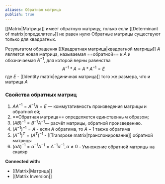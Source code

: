 ```yaml
---
aliases: Обратная матрица
publish: true
---
```


[[Matrix|Матрица]] имеет обратную матрицу, только если [[Determinant of matrix|определитель]] не равен нулю
Обратные матрицы существуют только для квадратных.


Результатом обращения [[Квадратная матрица|квадратной матрицы]] $A$  является новая матрица, называемая ==обратной== к $A$ и обозначаемая $A^{-1}$, для которой верны равенства
$$A^{-1} * A = A * A^{-1} = E$$
где $E$ - [[Identity matrix|единичная матрица]] того же размера, что и матрица $A$


### Свойства обратных матриц
1.  $AA^{−1}=A^{−1}A=E$ — коммутативность произведения матрицы и обратной ей;
2.  ==Обратная матрица== определяется единственным образом;
3.  $(AB)^{−1}=B^{−1}A^{−1}$— расчёт матрицы, обратной произведению.
4. $(A^{−1})^{−1}=A$ - если $A$ обратима, то $A−1$ также обратима
5. $(A^{−1})^T=(A^T)^{−1}$ - [[Transpose matrix|транспонирование]] обратной матрицы
6. $(αA)^{−1}=α^{−1}A^{−1}=A^{−1}α^{−1},α\ne 0$ -  Умножение обратной матрицы на скаляр





**Connected with:**
- [[Matrix|Матрица]]
- [[Matrix Inversion]]

